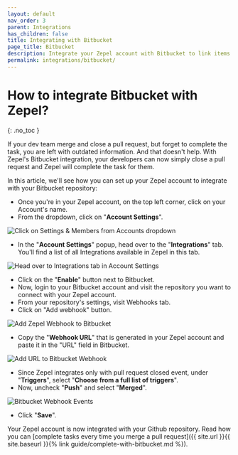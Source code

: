 ```yaml
---
layout: default
nav_order: 3
parent: Integrations
has_children: false
title: Integrating with Bitbucket
page_title: Bitbucket
description: Integrate your Zepel account with Bitbucket to link items to your pull requests.
permalink: integrations/bitbucket/
---
```

# How to integrate Bitbucket with Zepel?

{: .no_toc }

If your dev team merge and close a pull request, but forget to complete the task, you are left with outdated information. And that doesn't help. With Zepel's Bitbucket integration, your developers can now simply close a pull request and Zepel will complete the task for them.

In this article, we'll see how you can set up your Zepel account to integrate with your Bitbucket repository:

* Once you're in your Zepel account, on the top left corner, click on your Account's name.
* From the dropdown, click on "**Account Settings**".

![Click on Settings & Members from Accounts dropdown](/guide/assets/uploads/account-settings.png "Account Settings")

* In the "**Account Settings**" popup, head over to the "**Integrations**" tab. You'll find a list of all Integrations available in Zepel in this tab.

![Head over to Integrations tab in Account Settings](/guide/assets/uploads/integrations-tab.png "Integrations tab in Account Settings")

* Click on the "**Enable**" button next to Bitbucket.
* Now, login to your Bitbucket account and visit the repository you want to connect with your Zepel account.
* From your repository's settings, visit Webhooks tab.
* Click on "Add webhook" button.

![Add Zepel Webhook to Bitbucket](/guide/assets/uploads/zepel-bitbucket-integration-webhook.png "Add Bitbucket Webhook")

* Copy the "**Webhook URL**" that is generated in your Zepel account and paste it in the "URL" field in Bitbucket.

![Add URL to Bitbucket Webhook](/guide/assets/uploads/zepel-bitbucket-integration-webhooks.png "Bitbucket Webhooks")

* Since Zepel integrates only with pull request closed event, under "**Triggers**", select "**Choose from a full list of triggers**".
* Now, uncheck "**Push**" and select "**Merged**".

![Bitbucket Webhook Events](/guide/assets/uploads/zepel-bitbucket-integration-webhook-events.png "Bitbucket Webhook Events")

* Click "**Save**".

Your Zepel account is now integrated with your Github repository. Read how you can [complete tasks every time you merge a pull request]({{ site.url }}{{ site.baseurl }}{% link guide/complete-with-bitbucket.md %}).